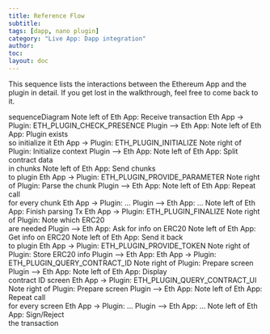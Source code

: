 ```yaml
---
title: Reference Flow
subtitle:
tags: [dapp, nano plugin]
category: "Live App: Dapp integration"
author:
toc:
layout: doc
---
```


This sequence lists the interactions between the Ethereum App and the plugin in detail. If you get lost in the walkthrough, feel free to come back to it.

<div class="mermaid"> 
sequenceDiagram 
    Note left of Eth App: Receive transaction 
    Eth App -> Plugin: ETH_PLUGIN_CHECK_PRESENCE 
    Plugin --> Eth App: 
    Note left of Eth App: Plugin exists<br>so initialize it 
    Eth App -> Plugin: ETH_PLUGIN_INITIALIZE 
    Note right of Plugin: Initialize context 
    Plugin --> Eth App: 
    Note left of Eth App: Split contract data<br>in chunks 
    Note left of Eth App: Send chunks<br>to plugin 
    Eth App -> Plugin: ETH_PLUGIN_PROVIDE_PARAMETER 
    Note right of Plugin: Parse the chunk 
    Plugin --> Eth App: 
    Note left of Eth App: Repeat call<br>for every chunk 
    Eth App -> Plugin: ... 
    Plugin --> Eth App: ... 
    Note left of Eth App: Finish parsing Tx 
    Eth App -> Plugin: ETH_PLUGIN_FINALIZE 
    Note right of Plugin: Note which ERC20<br>are needed 
    Plugin --> Eth App: Ask for info on ERC20 
    Note left of Eth App: Get info on ERC20 
    Note left of Eth App: Send it back<br>to plugin 
    Eth App -> Plugin: ETH_PLUGIN_PROVIDE_TOKEN 
    Note right of Plugin: Store ERC20 info 
    Plugin --> Eth App: 
    Eth App -> Plugin: ETH_PLUGIN_QUERY_CONTRACT_ID 
    Note right of Plugin: Prepare screen 
    Plugin --> Eth App: 
    Note left of Eth App: Display<br>contract ID screen 
    Eth App -> Plugin: ETH_PLUGIN_QUERY_CONTRACT_UI 
    Note right of Plugin: Prepare screen 
    Plugin --> Eth App: 
    Note left of Eth App: Repeat call<br>for every screen 
    Eth App -> Plugin: ... 
    Plugin --> Eth App: ... 
    Note left of Eth App: Sign/Reject<br>the transaction 
</div> 
<script async src="https://unpkg.com/mermaid@8.2.3/dist/mermaid.min.js"></script> 


